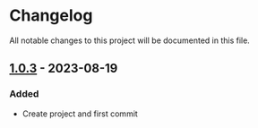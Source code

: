 ﻿# Changelog
All notable changes to this project will be documented in this file.

## [1.0.3] - 2023-08-19

### Added

- Create project and first commit

[1.0.3]: https://github.com/iAJTin/iTin.Registry.Windows/releases/tag/v1.0.3
